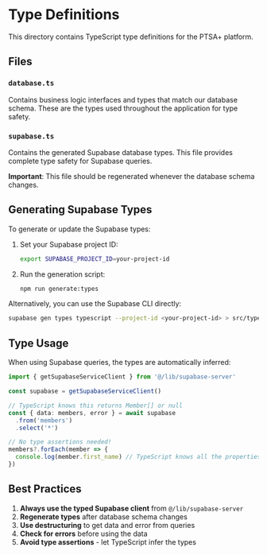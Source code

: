# Type Definitions

This directory contains TypeScript type definitions for the PTSA+ platform.

## Files

### `database.ts`
Contains business logic interfaces and types that match our database schema. These are the types used throughout the application for type safety.

### `supabase.ts`
Contains the generated Supabase database types. This file provides complete type safety for Supabase queries.

**Important**: This file should be regenerated whenever the database schema changes.

## Generating Supabase Types

To generate or update the Supabase types:

1. Set your Supabase project ID:
   ```bash
   export SUPABASE_PROJECT_ID=your-project-id
   ```

2. Run the generation script:
   ```bash
   npm run generate:types
   ```

Alternatively, you can use the Supabase CLI directly:
```bash
supabase gen types typescript --project-id <your-project-id> > src/types/supabase.ts
```

## Type Usage

When using Supabase queries, the types are automatically inferred:

```typescript
import { getSupabaseServiceClient } from '@/lib/supabase-server'

const supabase = getSupabaseServiceClient()

// TypeScript knows this returns Member[] or null
const { data: members, error } = await supabase
  .from('members')
  .select('*')

// No type assertions needed!
members?.forEach(member => {
  console.log(member.first_name) // TypeScript knows all the properties
})
```

## Best Practices

1. **Always use the typed Supabase client** from `@/lib/supabase-server`
2. **Regenerate types** after database schema changes
3. **Use destructuring** to get data and error from queries
4. **Check for errors** before using the data
5. **Avoid type assertions** - let TypeScript infer the types
